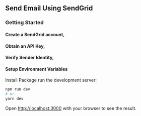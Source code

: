 ## Send Email Using SendGrid

### Getting Started

#### Create a SendGrid account,

#### Obtain an API Key,

#### Verify Sender Identity,

#### Setup Environment Variables

Install Package
run the development server:

```bash
npm run dev
# or
yarn dev
```

Open [http://localhost:3000](http://localhost:3000) with your browser to see the result.
